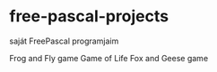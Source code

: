 # free-pascal-projects
saját FreePascal programjaim

Frog and Fly game
Game of Life
Fox and Geese game
